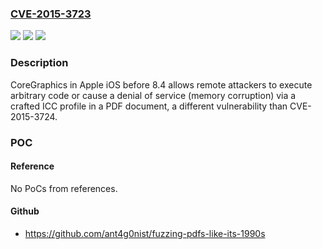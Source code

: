 ### [CVE-2015-3723](https://cve.mitre.org/cgi-bin/cvename.cgi?name=CVE-2015-3723)
![](https://img.shields.io/static/v1?label=Product&message=n%2Fa&color=blue)
![](https://img.shields.io/static/v1?label=Version&message=n%2Fa&color=blue)
![](https://img.shields.io/static/v1?label=Vulnerability&message=n%2Fa&color=brighgreen)

### Description

CoreGraphics in Apple iOS before 8.4 allows remote attackers to execute arbitrary code or cause a denial of service (memory corruption) via a crafted ICC profile in a PDF document, a different vulnerability than CVE-2015-3724.

### POC

#### Reference
No PoCs from references.

#### Github
- https://github.com/ant4g0nist/fuzzing-pdfs-like-its-1990s

